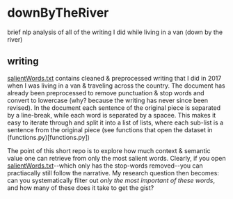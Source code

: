 # downByTheRiver
brief nlp analysis of all of the writing I did while living in a van (down by the river)

## writing
[salientWords.txt](salientWords.txt) contains cleaned & preprocessed writing that I did in 2017 when I was living in a van & traveling across the country. The document has already been preprocessed to remove punctuation & stop words and convert to lowercase (why? because the writing has never since been revised). In the document each sentence of the original piece is separated by a line-break, while each word is separated by a spacee. This makes it easy to iterate through and split it into a list of lists, where each sub-list is a sentence from the original piece (see functions that open the dataset in (functions.py)[functions.py])

The point of this short repo is to explore how much context & semantic value one can retrieve from only the most salient words. Clearly, if you open [salientWords.txt](salientWords.txt)--which only has the stop-words removed--you can practiacally still follow the narrative. My research question then becomes: can you systematically filter out *only the most important of these words*, and how many of these does it take to get the gist?
